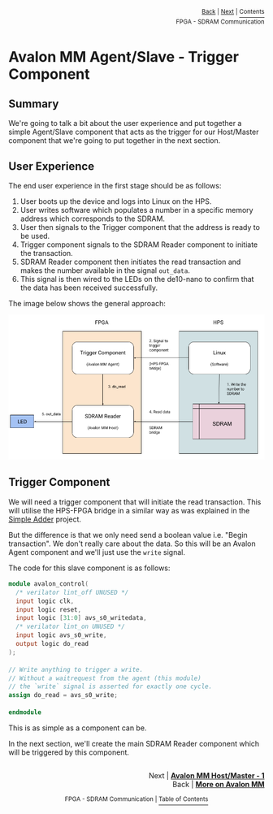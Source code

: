 <p align="right"><sup><a href="FPGA-SDRAM-Communication_-More-about-the-Avalon-Memory-Mapped-Interface.md">Back</a> | <a href="FPGA-SDRAM-Communication_-Avalon-MM-Host-Master-Component-Part-1.md">Next</a> | </sup><a href="../README.md#fpga---sdram-communication"><sup>Contents</sup></a>
<br/>
<sup>FPGA - SDRAM Communication</sup></p>

# Avalon MM Agent/Slave - Trigger Component

## Summary

We're going to talk a bit about the user experience and put together a simple Agent/Slave component that acts as the trigger for our Host/Master component that we're going to put together in the next section.

## User Experience

The end user experience in the first stage should be as follows:

1.  User boots up the device and logs into Linux on the HPS.
1.  User writes software which populates a number in a specific memory address which corresponds to the SDRAM.
1.  User then signals to the Trigger component that the address is ready to be used.
1.  Trigger component signals to the SDRAM Reader component to initiate the transaction.
1.  SDRAM Reader component then initiates the read transaction and makes the number available in the signal `out_data`.
1.  This signal is then wired to the LEDs on the de10-nano to confirm that the data has been received successfully.

The image below shows the general approach:

![](images/sdram_user_experience.png)

## Trigger Component

We will need a trigger component that will initiate the read transaction. This will utilise the HPS-FPGA bridge in a similar way as was explained in the [Simple Adder](./Simple-Hardware-Adder_-Custom-Avalon-MM-Components.md) project.

But the difference is that we only need send a boolean value i.e. "Begin transaction". We don't really care about the data. So this will be an Avalon Agent component and we'll just use the `write` signal.

The code for this slave component is as follows:

```verilog
module avalon_control(
  /* verilator lint_off UNUSED */
  input logic clk,
  input logic reset,
  input logic [31:0] avs_s0_writedata,
  /* verilator lint_on UNUSED */
  input logic avs_s0_write,
  output logic do_read
);

// Write anything to trigger a write.
// Without a waitrequest from the agent (this module)
// the `write` signal is asserted for exactly one cycle.
assign do_read = avs_s0_write;

endmodule
```

This is as simple as a component can be.

In the next section, we'll create the main SDRAM Reader component which will be triggered by this component.

##

<p align="right">Next | <b><a href="FPGA-SDRAM-Communication_-Avalon-MM-Host-Master-Component-Part-1.md">Avalon MM Host/Master - 1</a></b>
<br/>
Back | <b><a href="FPGA-SDRAM-Communication_-More-about-the-Avalon-Memory-Mapped-Interface.md">More on Avalon MM</a></p>
</b><p align="center"><sup>FPGA - SDRAM Communication | </sup><a href="../README.md#fpga---sdram-communication"><sup>Table of Contents</sup></a></p>
